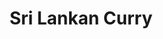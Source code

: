 ---
title: Sri Lankan Curry
metadata:
  servings: '4'
  title: Sri Lankan Curry
  course: Main
  source: https://www.yellowkitebooks.co.uk/yellow-kite-books-posts/yellow-kite-books-healthy-eating/2018/9/05/deliciously-ellas-sri-lankan-curry-recipe/
ingredients:
- name: red peppers
  amount: '2'
- name: cumin seeds
  amount: 1 tsp
- name: tumeric
  amount: 0.5 tsp
- name: coconut milk
  amount: 400 g
- name: lime
  amount: '0.5'
- name: sweet potato
  amount: '2'
- name: ground cinnamon
  amount: 0.5 tsp
- name: red onion
  amount: 1 large
- name: chilli powder
  amount: 0.5 tsp
- name: curry powder
  amount: 1 tsp
- name: baby spinach
  amount: 100 g
- name: coconut oil
  amount: 3 tbsp
- name: chilli
  amount: 1 small
- name: garlic
  amount: 3 cloves
cookware:
- name: mixing bowl
- name: frying pan
steps:
- description: Preheat the oven to 200C.
- description: Dice the sweet potato into bite-sized chunks and put into a mixing
    bowl with two tablespoons of melted coconut oil, tumeric, chilli powder, ground
    cinnamon and curry powder until it's evenly coated.
- description: Place the sweet potato on a baking tray and cook for 30 minutes.
- description: While you wait, remove the seeds and slice the red peppers. Add them
    to the baking tray for the last 10 minutes of cooking time for the sweet potatoes.
- description: As the sweet potato and red peppers are cooking, slice the red onion,
    garlic and chilli.
- description: Then add a tablespoon of coconut oil to a frying pan on medium heat,
    and the cumin seeds for 30 seconds.
- description: Now add the red onion, garlic and chilli to the pan and cook for 5
    minutes before adding the coconut milk and cooking for a further 15 minutes.
- description: Now stir in the cooked sweet potato and red peppers, and cook for a
    further 5 minutes continuing to stir.
- description: Add the juice of lime and then stir in the baby spinach until it wilts.
- description: Stir through and serve with rice.

---